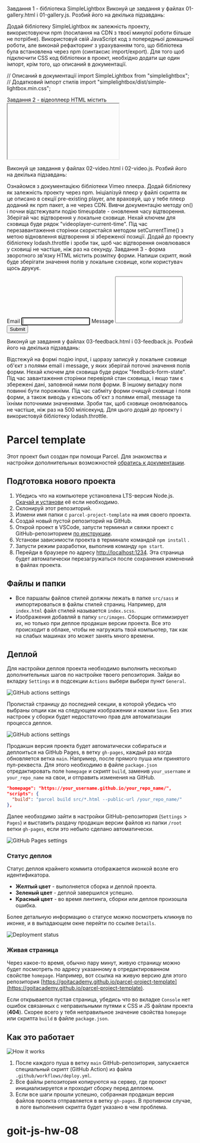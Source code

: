 Завдання 1 - бібліотека SimpleLightbox Виконуй це завдання у файлах
01-gallery.html і 01-gallery.js. Розбий його на декілька підзавдань:

Додай бібліотеку SimpleLightbox як залежність проекту, використовуючи npm
(посилання на CDN з твоєї минулої роботи більше не потрібне). Використовуй свій
JavaScript код з попередньої домашньої роботи, але виконай рефакторинг з
урахуванням того, що бібліотека була встановлена через npm (синтаксис
import/export). Для того щоб підключити CSS код бібліотеки в проект, необхідно
додати ще один імпорт, крім того, що описаний в документації.

// Описаний в документації import SimpleLightbox from "simplelightbox"; //
Додатковий імпорт стилів import "simplelightbox/dist/simple-lightbox.min.css";

Завдання 2 - відеоплеєр HTML містить <iframe> з відео для Vimeo плеєра. Напиши
скрипт, який буде зберігати поточний час відтворення відео у локальне сховище і,
після перезавантаження сторінки, продовжувати відтворювати відео з цього часу.

<iframe
  id="vimeo-player"
  src="https://player.vimeo.com/video/236203659"
  width="640"
  height="360"
  frameborder="0"
  allowfullscreen
  allow="autoplay; encrypted-media"
></iframe>

Виконуй це завдання у файлах 02-video.html і 02-video.js. Розбий його на
декілька підзавдань:

Ознайомся з документацією бібліотеки Vimeo плеєра. Додай бібліотеку як
залежність проекту через npm. Ініціалізуй плеєр у файлі скрипта як це описано в
секції pre-existing player, але враховуй, що у тебе плеєр доданий як npm пакет,
а не через CDN. Вивчи документацію методу on() і почни відстежувати подію
timeupdate - оновлення часу відтворення. Зберігай час відтворення у локальне
сховище. Нехай ключем для сховища буде рядок "videoplayer-current-time". Під час
перезавантаження сторінки скористайся методом setCurrentTime() з метою
відновлення відтворення зі збереженої позиції. Додай до проекту бібліотеку
lodash.throttle і зроби так, щоб час відтворення оновлювався у сховищі не
частіше, ніж раз на секунду. Завдання 3 - форма зворотного зв'язку HTML містить
розмітку форми. Напиши скрипт, який буде зберігати значення полів у локальне
сховище, коли користувач щось друкує.

<form class="feedback-form" autocomplete="off">
  <label>
    Email
    <input type="email" name="email" autofocus />
  </label>
  <label>
    Message
    <textarea name="message" rows="8"></textarea>
  </label>
  <button type="submit">Submit</button>
</form>

Виконуй це завдання у файлах 03-feedback.html і 03-feedback.js. Розбий його на
декілька підзавдань:

Відстежуй на формі подію input, і щоразу записуй у локальне сховище об'єкт з
полями email і message, у яких зберігай поточні значення полів форми. Нехай
ключем для сховища буде рядок "feedback-form-state". Під час завантаження
сторінки перевіряй стан сховища, і якщо там є збережені дані, заповнюй ними поля
форми. В іншому випадку поля повинні бути порожніми. Під час сабміту форми
очищуй сховище і поля форми, а також виводь у консоль об'єкт з полями email,
message та їхніми поточними значеннями. Зроби так, щоб сховище оновлювалось не
частіше, ніж раз на 500 мілісекунд. Для цього додай до проекту і використовуй
бібліотеку lodash.throttle.

# Parcel template

Этот проект был создан при помощи Parcel. Для знакомства и настройки
дополнительных возможностей [обратись к документации](https://parceljs.org/).

## Подготовка нового проекта

1. Убедись что на компьютере установлена LTS-версия Node.js.
   [Скачай и установи](https://nodejs.org/en/) её если необходимо.
2. Склонируй этот репозиторий.
3. Измени имя папки с `parcel-project-template` на имя своего проекта.
4. Создай новый пустой репозиторий на GitHub.
5. Открой проект в VSCode, запусти терминал и свяжи проект с GitHub-репозиторием
   [по инструкции](https://docs.github.com/en/get-started/getting-started-with-git/managing-remote-repositories#changing-a-remote-repositorys-url).
6. Установи зависимости проекта в терминале командой `npm install` .
7. Запусти режим разработки, выполнив команду `npm start`.
8. Перейди в браузере по адресу [http://localhost:1234](http://localhost:1234).
   Эта страница будет автоматически перезагружаться после сохранения изменений в
   файлах проекта.

## Файлы и папки

- Все паршалы файлов стилей должны лежать в папке `src/sass` и импортироваться в
  файлы стилей страниц. Например, для `index.html` файл стилей называется
  `index.scss`.
- Изображения добавляй в папку `src/images`. Сборщик оптимизирует их, но только
  при деплое продакшн версии проекта. Все это происходит в облаке, чтобы не
  нагружать твой компьютер, так как на слабых машинах это может занять много
  времени.

## Деплой

Для настройки деплоя проекта необходимо выполнить несколько дополнительных шагов
по настройке твоего репозитория. Зайди во вкладку `Settings` и в подсекции
`Actions` выбери выбери пункт `General`.

![GitHub actions settings](./assets/actions-config-step-1.png)

Пролистай страницу до последней секции, в которой убедись что выбраны опции как
на следующем изображении и нажми `Save`. Без этих настроек у сборки будет
недостаточно прав для автоматизации процесса деплоя.

![GitHub actions settings](./assets/actions-config-step-2.png)

Продакшн версия проекта будет автоматически собираться и деплоиться на GitHub
Pages, в ветку `gh-pages`, каждый раз когда обновляется ветка `main`. Например,
после прямого пуша или принятого пул-реквеста. Для этого необходимо в файле
`package.json` отредактировать поле `homepage` и скрипт `build`, заменив
`your_username` и `your_repo_name` на свои, и отправить изменения на GitHub.

```json
"homepage": "https://your_username.github.io/your_repo_name/",
"scripts": {
  "build": "parcel build src/*.html --public-url /your_repo_name/"
},
```

Далее необходимо зайти в настройки GitHub-репозитория (`Settings` > `Pages`) и
выставить раздачу продакшн версии файлов из папки `/root` ветки `gh-pages`, если
это небыло сделано автоматически.

![GitHub Pages settings](./assets/repo-settings.png)

### Статус деплоя

Статус деплоя крайнего коммита отображается иконкой возле его идентификатора.

- **Желтый цвет** - выполняется сборка и деплой проекта.
- **Зеленый цвет** - деплой завершился успешно.
- **Красный цвет** - во время линтинга, сборки или деплоя произошла ошибка.

Более детальную информацию о статусе можно посмотреть кликнув по иконке, и в
выпадающем окне перейти по ссылке `Details`.

![Deployment status](./assets/status.png)

### Живая страница

Через какое-то время, обычно пару минут, живую страницу можно будет посмотреть
по адресу указанному в отредактированном свойстве `homepage`. Например, вот
ссылка на живую версию для этого репозитория
[https://goitacademy.github.io/parcel-project-template](https://goitacademy.github.io/parcel-project-template).

Если открывается пустая страница, убедись что во вкладке `Console` нет ошибок
связанных с неправильными путями к CSS и JS файлам проекта (**404**). Скорее
всего у тебя неправильное значение свойства `homepage` или скрипта `build` в
файле `package.json`.

## Как это работает

![How it works](./assets/how-it-works.png)

1. После каждого пуша в ветку `main` GitHub-репозитория, запускается специальный
   скрипт (GitHub Action) из файла `.github/workflows/deploy.yml`.
2. Все файлы репозитория копируются на сервер, где проект инициализируется и
   проходит сборку перед деплоем.
3. Если все шаги прошли успешно, собранная продакшн версия файлов проекта
   отправляется в ветку `gh-pages`. В противном случае, в логе выполнения
   скрипта будет указано в чем проблема.
# goit-js-hw-08
